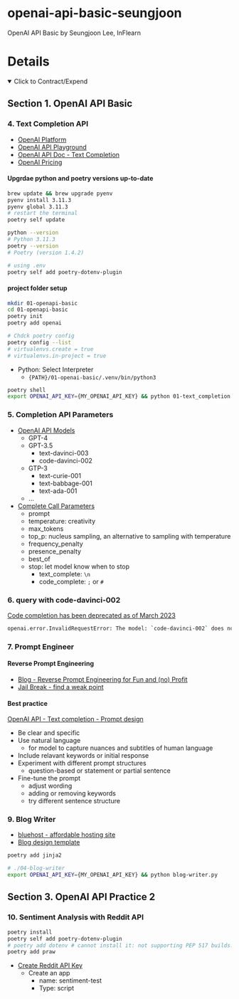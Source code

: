 # openai-api-basic-seungjoon

OpenAI API Basic by Seungjoon Lee, InFlearn

# Details

<details open> 
  <summary>Click to Contract/Expend</summary>

## Section 1. OpenAI API Basic

### 4. Text Completion API

- [OpenAI Platform](https://platform.openai.com/)
- [OpenAI API Playground](https://platform.openai.com/playground)
- [OpenAI API Doc - Text Completion](https://platform.openai.com/docs/guides/completion)
- [OpenAI Pricing](https://openai.com/pricing)

#### Upgrdae python and poetry versions up-to-date

```sh
brew update && brew upgrade pyenv
pyenv install 3.11.3
pyenv global 3.11.3
# restart the terminal
poetry self update

python --version
# Python 3.11.3
poetry --version
# Poetry (version 1.4.2)

# using .env
poetry self add poetry-dotenv-plugin
```

#### project folder setup

```sh
mkdir 01-openapi-basic
cd 01-openapi-basic
poetry init
poetry add openai
```

```sh
# Chdck poetry config
poetry config --list
# virtualenvs.create = true
# virtualenvs.in-project = true
```

- Python: Select Interpreter
  - `{PATH}/01-openai-basic/.venv/bin/python3`

```sh
poetry shell
export OPENAI_API_KEY={MY_OPENAI_API_KEY} && python 01-text_completion.py
```

### 5. Completion API Parameters

- [OpenAI API Models](https://platform.openai.com/docs/models/overview)
  - GPT-4
  - GPT-3.5
    - text-davinci-003
    - code-davinci-002
  - GTP-3
    - text-curie-001
    - text-babbage-001
    - text-ada-001
  - ...
- [Complete Call Parameters](https://platform.openai.com/docs/api-reference/completions/create)
  - prompt
  - temperature: creativity
  - max_tokens
  - top_p: nucleus sampling, an alternative to sampling with temperature
  - frequency_penalty
  - presence_penalty
  - best_of
  - stop: let model know when to stop
    - text_complete: `\n`
    - code_complete: `;` or `#`

### 6. query with code-davinci-002

[Code completion has been deprecated as of March 2023](https://platform.openai.com/docs/guides/code/code-completion-deprecated)

```sh
openai.error.InvalidRequestError: The model: `code-davinci-002` does not exist
```

### 7. Prompt Engineer

#### Reverse Prompt Engineering

- [Blog - Reverse Prompt Engineering for Fun and (no) Profit](https://www.latent.space/p/reverse-prompt-eng)
- [Jail Break - find a weak point](https://www.jailbreakchat.com/)

#### Best practice

[OpenAI API - Text completion - Prompt design](https://platform.openai.com/docs/guides/completion/prompt-design)

- Be clear and specific
- Use natural language
  - for model to capture nuances and subtitles of human language
- Include relavant keywords or initial response
- Experiment with different prompt structures
  - question-based or statement or partial sentence
- Fine-tune the prompt
  - adjust wording
  - adding or removing keywords
  - try different sentence structure

### 9. Blog Writer

- [bluehost - affordable hosting site](https://www.bluehost.com/)
- [Blog design template](https://www.bootdey.com/snippets/view/Blog-Detail-App#html)

```sh
poetry add jinja2

# ./04-blog-writer
export OPENAI_API_KEY={MY_OPENAI_API_KEY} && python blog-writer.py
```

## Section 3. OpenAI API Practice 2

### 10. Sentiment Analysis with Reddit API

```sh
poetry install
poetry self add poetry-dotenv-plugin
# poetry add dotenv # cannot install it: not supporting PEP 517 builds.
poetry add praw
```

- [Create Reddit API Key](https://www.reddit.com/prefs/apps)
  - Create an app
    - name: sentiment-test
    - Type: script

</details>
